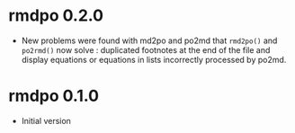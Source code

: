 # rmdpo 0.2.0

-   New problems were found with md2po and po2md that `rmd2po()` and `po2rmd()` now solve : duplicated footnotes at the end of the file and display equations or equations in lists incorrectly processed by po2md.

# rmdpo 0.1.0

-   Initial version
